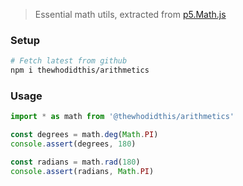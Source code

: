 > Essential math utils, extracted from [p5.Math.js](https://github.com/trembl/p5.Math.js)

### Setup
```sh
# Fetch latest from github
npm i thewhodidthis/arithmetics
```

### Usage
```js
import * as math from '@thewhodidthis/arithmetics'

const degrees = math.deg(Math.PI)
console.assert(degrees, 180)

const radians = math.rad(180)
console.assert(radians, Math.PI)
```
